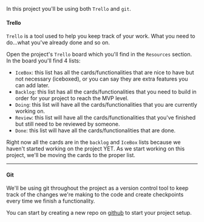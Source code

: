 In this project you'll be using both `Trello` and `git`.

#### Trello

`Trello` is a tool used to help you keep track of your work. What you need to do...what you've already done and so on.

Open the project's `Trello` board which you'll find in the `Resources` section. In the board you'll find 4 lists:

- `IceBox`: this list has all the cards/functionalities that are nice to have but not necessary (iceboxed), or you can say they are extra features you can add later.
- `Backlog`: this list has all the cards/functionalities that you need to build in order for your project to reach the MVP level.
- `Doing`: this list will have all the cards/functionalities that you are currently working on.
- `Review`: this list will have all the cards/functionalities that you've finished but still need to be reviewed by someone.
- `Done`: this list will have all the cards/functionalities that are done.

Right now all the cards are in the `backlog` and `IceBox` lists because we haven't started working on the project YET. As we start working on this project, we'll be moving the cards to the proper list.

---

#### Git

We'll be using git throughout the project as a version control tool to keep track of the changes we're making to the code and create checkpoints every time we finish a functionality.

You can start by creating a new repo on [github](https://github.com/) to start your project setup.

